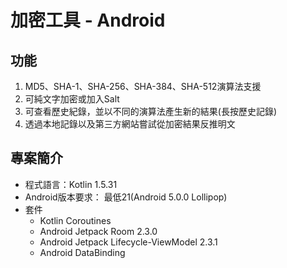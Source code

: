 # 加密工具 - Android

## 功能

1. MD5、SHA-1、SHA-256、SHA-384、SHA-512演算法支援
2. 可純文字加密或加入Salt
3. 可查看歷史紀錄，並以不同的演算法產生新的結果(長按歷史記錄)
4. 透過本地記錄以及第三方網站嘗試從加密結果反推明文

## 專案簡介

* 程式語言：Kotlin 1.5.31
* Android版本要求： 最低21(Android 5.0.0 Lollipop)
* 套件
    * Kotlin Coroutines
    * Android Jetpack Room 2.3.0
    * Android Jetpack Lifecycle-ViewModel 2.3.1
    * Android DataBinding
